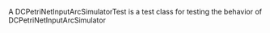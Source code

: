 A DCPetriNetInputArcSimulatorTest is a test class for testing the behavior of DCPetriNetInputArcSimulator